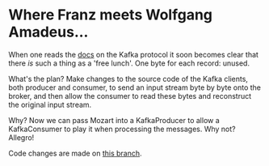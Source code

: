 Where Franz meets Wolfgang Amadeus...
=================
When one reads the [docs](https://kafka.apache.org/documentation/#record) on the Kafka protocol it soon becomes clear that there *is* such a thing as a 'free lunch'.
One byte for each record: unused.

What's the plan?
Make changes to the source code of the Kafka clients, both producer and consumer, to send an input stream byte by byte onto the broker, and then allow the consumer to read these bytes and reconstruct the original input stream.

Why? Now we can pass Mozart into a KafkaProducer to allow a KafkaConsumer to play it when processing the messages. Why not? Allegro!

Code changes are made on [this branch](https://github.com/LeonardoBonacci/kafka/tree/2.7-piggyback).
